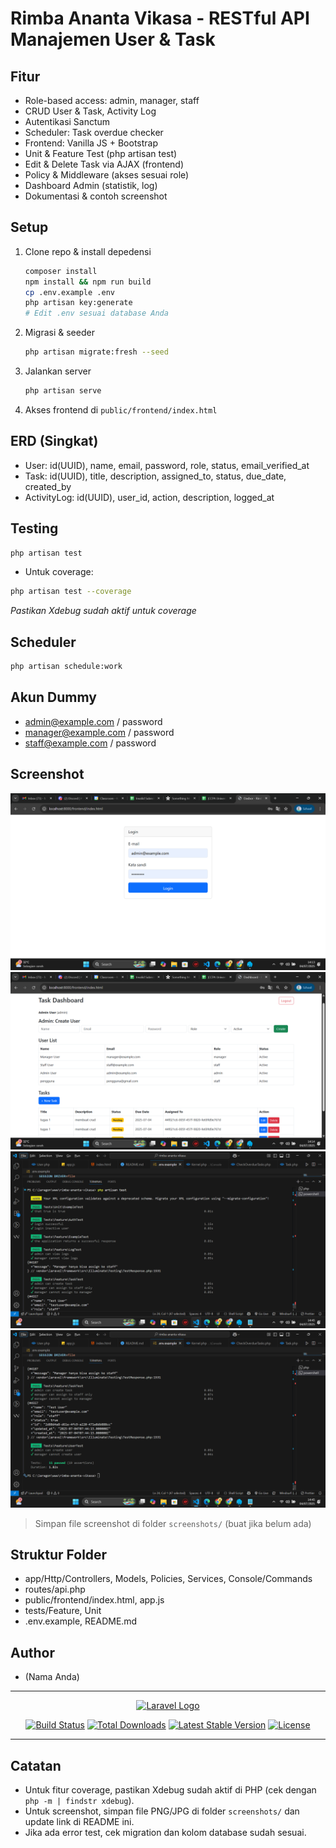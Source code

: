 # Rimba Ananta Vikasa - RESTful API Manajemen User & Task

## Fitur
- Role-based access: admin, manager, staff
- CRUD User & Task, Activity Log
- Autentikasi Sanctum
- Scheduler: Task overdue checker
- Frontend: Vanilla JS + Bootstrap
- Unit & Feature Test (php artisan test)
- Edit & Delete Task via AJAX (frontend)
- Policy & Middleware (akses sesuai role)
- Dashboard Admin (statistik, log)
- Dokumentasi & contoh screenshot

## Setup
1. Clone repo & install depedensi
   ```bash
   composer install
   npm install && npm run build
   cp .env.example .env
   php artisan key:generate
   # Edit .env sesuai database Anda
   ```
2. Migrasi & seeder
   ```bash
   php artisan migrate:fresh --seed
   ```
3. Jalankan server
   ```bash
   php artisan serve
   ```
4. Akses frontend di `public/frontend/index.html`

## ERD (Singkat)
- User: id(UUID), name, email, password, role, status, email_verified_at
- Task: id(UUID), title, description, assigned_to, status, due_date, created_by
- ActivityLog: id(UUID), user_id, action, description, logged_at

## Testing
```bash
php artisan test
```
- Untuk coverage:
```bash
php artisan test --coverage
```
*Pastikan Xdebug sudah aktif untuk coverage*

## Scheduler
```bash
php artisan schedule:work
```

## Akun Dummy
- admin@example.com / password
- manager@example.com / password
- staff@example.com / password

## Screenshot

![Login Page](screenshots/login.png)
![Dashboard](screenshots/dashboard.png)
![Testing-1](screenshots/testing-1.png)
![Testing-2](screenshots/testing-2.png)

> Simpan file screenshot di folder `screenshots/` (buat jika belum ada)

## Struktur Folder
- app/Http/Controllers, Models, Policies, Services, Console/Commands
- routes/api.php
- public/frontend/index.html, app.js
- tests/Feature, Unit
- .env.example, README.md

## Author
- (Nama Anda)

---

<p align="center"><a href="https://laravel.com" target="_blank"><img src="https://raw.githubusercontent.com/laravel/art/master/logo-lockup/5%20SVG/2%20CMYK/1%20Full%20Color/laravel-logolockup-cmyk-red.svg" width="400" alt="Laravel Logo"></a></p>

<p align="center">
<a href="https://github.com/laravel/framework/actions"><img src="https://github.com/laravel/framework/workflows/tests/badge.svg" alt="Build Status"></a>
<a href="https://packagist.org/packages/laravel/framework"><img src="https://img.shields.io/packagist/dt/laravel/framework" alt="Total Downloads"></a>
<a href="https://packagist.org/packages/laravel/framework"><img src="https://img.shields.io/packagist/v/laravel/framework" alt="Latest Stable Version"></a>
<a href="https://packagist.org/packages/laravel/framework"><img src="https://img.shields.io/packagist/l/laravel/framework" alt="License"></a>
</p>

---

## Catatan
- Untuk fitur coverage, pastikan Xdebug sudah aktif di PHP (cek dengan `php -m | findstr xdebug`).
- Untuk screenshot, simpan file PNG/JPG di folder `screenshots/` dan update link di README ini.
- Jika ada error test, cek migration dan kolom database sudah sesuai.
